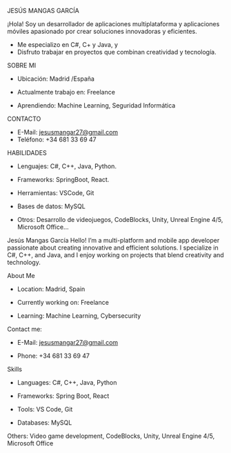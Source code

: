 JESÚS MANGAS GARCÍA

¡Hola! Soy un desarrollador de aplicaciones multiplataforma y aplicaciones móviles apasionado por crear soluciones innovadoras y eficientes.

 - Me especializo en C#, C+ y Java, y 
 - Disfruto trabajar en proyectos que combinan creatividad y tecnología. 
 
SOBRE MI

 - Ubicación: Madrid /España
 - Actualmente trabajo en: Freelance
 - Aprendiendo: Machine Learning, Seguridad Informática

CONTACTO
 - E-Mail: jesusmangar27@gmail.com
 - Teléfono: +34 681 33 69 47

HABILIDADES

 - Lenguajes: C#, C++, Java, Python. 
 - Frameworks: SpringBoot, React. 
 - Herramientas: VSCode, Git
 - Bases de datos: MySQL
 - Otros: Desarrollo de videojuegos, CodeBlocks, Unity, Unreal Engine 4/5, Microsoft Office... 

<!---
JMG2797/JMG2797 is a ✨ special ✨ repository because its `README.md` (this file) appears on your GitHub profile.
You can click the Preview link to take a look at your changes.
--->

Jesús Mangas García 
Hello! I’m a multi-platform and mobile app developer passionate about creating innovative and efficient solutions. I specialize in C#, C++, and Java, and I enjoy working on projects that blend creativity and technology.

 About Me
 - Location: Madrid, Spain  
 - Currently working on: Freelance  
 - Learning: Machine Learning, Cybersecurity  

 Contact me:  
 - E-Mail: jesusmangar27@gmail.com 
 - Phone: +34 681 33 69 47

Skills
 - Languages: C#, C++, Java, Python  
 - Frameworks: Spring Boot, React  
 - Tools: VS Code, Git  
 - Databases: MySQL  

Others: Video game development, CodeBlocks, Unity, Unreal Engine 4/5, Microsoft Office